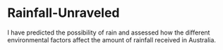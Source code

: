 # Rainfall-Unraveled
I have predicted the possibility of rain and assessed how the different environmental factors affect the amount of rainfall received in Australia.
